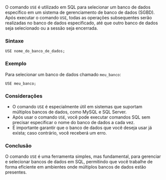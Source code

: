 O comando `USE` é utilizado em SQL para selecionar um banco de dados específico em um sistema de gerenciamento de banco de dados (SGBD). Após executar o comando `USE`, todas as operações subsequentes serão realizadas no banco de dados especificado, até que outro banco de dados seja selecionado ou a sessão seja encerrada.

### Sintaxe

```
USE nome_do_banco_de_dados;
```

### Exemplo

Para selecionar um banco de dados chamado `meu_banco`:

```
USE meu_banco;
```

### Considerações

- O comando `USE` é especialmente útil em sistemas que suportam múltiplos bancos de dados, como MySQL e SQL Server.
- Após usar o comando `USE`, você pode executar comandos SQL sem precisar especificar o nome do banco de dados a cada vez.
- É importante garantir que o banco de dados que você deseja usar já exista; caso contrário, você receberá um erro.

### Conclusão

O comando `USE` é uma ferramenta simples, mas fundamental, para gerenciar e selecionar bancos de dados em SQL, permitindo que você trabalhe de forma eficiente em ambientes onde múltiplos bancos de dados estão presentes.
